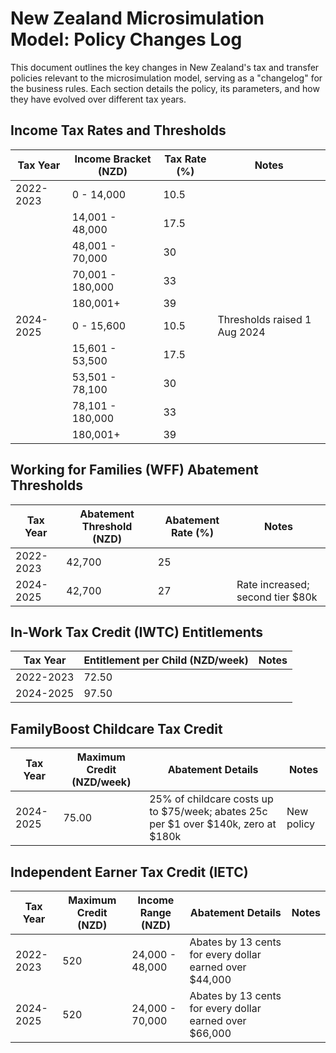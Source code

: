 # New Zealand Microsimulation Model: Policy Changes Log

This document outlines the key changes in New Zealand's tax and transfer policies relevant to the microsimulation model, serving as a "changelog" for the business rules. Each section details the policy, its parameters, and how they have evolved over different tax years.

## Income Tax Rates and Thresholds

| Tax Year | Income Bracket (NZD) | Tax Rate (%) | Notes |
|----------|----------------------|--------------|-------|
| 2022-2023| 0 - 14,000           | 10.5         |       |
|          | 14,001 - 48,000      | 17.5         |       |
|          | 48,001 - 70,000      | 30           |       |
|          | 70,001 - 180,000     | 33           |       |
|          | 180,001+             | 39           |       |
| 2024-2025| 0 - 15,600           | 10.5         | Thresholds raised 1 Aug 2024 |
|          | 15,601 - 53,500      | 17.5         |       |
|          | 53,501 - 78,100      | 30           |       |
|          | 78,101 - 180,000     | 33           |       |
|          | 180,001+             | 39           |       |

## Working for Families (WFF) Abatement Thresholds

| Tax Year | Abatement Threshold (NZD) | Abatement Rate (%) | Notes |
|----------|---------------------------|--------------------|-------|
| 2022-2023| 42,700                    | 25                 |       |
| 2024-2025| 42,700                    | 27                 | Rate increased; second tier $80k |

## In-Work Tax Credit (IWTC) Entitlements

| Tax Year | Entitlement per Child (NZD/week) | Notes |
|----------|----------------------------------|-------|
| 2022-2023| 72.50                            |       |
| 2024-2025| 97.50                            |       |

## FamilyBoost Childcare Tax Credit

| Tax Year | Maximum Credit (NZD/week) | Abatement Details | Notes |
|----------|---------------------------|-------------------|-------|
| 2024-2025| 75.00                      | 25% of childcare costs up to $75/week; abates 25c per $1 over $140k, zero at $180k | New policy |

## Independent Earner Tax Credit (IETC)

| Tax Year | Maximum Credit (NZD) | Income Range (NZD) | Abatement Details | Notes |
|----------|----------------------|--------------------|-------------------|-------|
| 2022-2023| 520                  | 24,000 - 48,000    | Abates by 13 cents for every dollar earned over $44,000 |       |
| 2024-2025| 520                  | 24,000 - 70,000    | Abates by 13 cents for every dollar earned over $66,000 |       |
